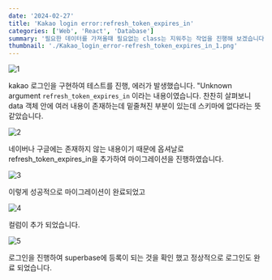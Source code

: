 ```yaml
---
date: '2024-02-27'
title: 'Kakao login error:refresh_token_expires_in'
categories: ['Web', 'React', 'Database']
summary: '필요한 데이터를 가져올때 필요없는 class는 지워주는 작업을 진행해 보겠습니다.'
thumbnail: './Kakao_login_error-refresh_token_expires_in_1.png'
---
```


![1](https://1drv.ms/i/c/bae70a53437eb109/IQP4l9UYdXmxRLKzyneG5UL9AdN8ko5cCfQkPVMJdDSCxgU?width=777&height=1081)

kakao 로그인을 구현하여 테스트를 진행, 에러가 발생했습니다. "Unknown argument `refresh_token_expires_in` 이라는 내용이였습니다. 찬찬히 살펴보니 data 객체 안에 여러 내용이 존재하는데 밑줄쳐진 부분이 있는데 스키마에 없다라는 뜻 같았습니다.

![2](https://1drv.ms/i/c/bae70a53437eb109/IQPRQhsJVqlXT7viet5sKefDAQirshhfn6GKrn5whwYhPIc?width=855&height=452)

네이버나 구글에는 존재하지 않는 내용이기 때문에 옵셔날로 refresh_token_expires_in을 추가하여 마이그레이션을 진행하였습니다.

![3](https://1drv.ms/i/c/bae70a53437eb109/IQO2o7WfyzVFRpRXINZX9jZkAeJ3eNJJouOiNwq-FN8ThF0?width=733&height=510)

이렇게 성공적으로 마이그레이션이 완료되었고

![4](https://1drv.ms/i/c/bae70a53437eb109/IQMWoa0imPXsR6dMvg-3k2zoAWAEq00ytlPeUj3-x5kVVwY?width=855&height=452)

컬럼이 추가 되었습니다.

![5](https://1drv.ms/i/c/bae70a53437eb109/IQMehcsN4zFJRp3hJdDBxbf6AfjVSqmNsN72TrfE6L6qrQg?width=855&height=452)

로그인을 진행하여 superbase에 등록이 되는 것을 확인 했고 정상적으로 로그인도 완료 되었습니다.
